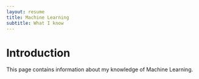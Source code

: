 ```yaml
---
layout: resume
title: Machine Learning
subtitle: What I know
---
```


# Introduction

This page contains information about my knowledge of Machine Learning.
